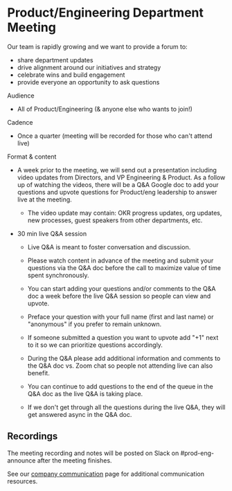 # Product/Engineering Department Meeting

Our team is rapidly growing and we want to provide a forum to:

- share department updates
- drive alignment around our initiatives and strategy
- celebrate wins and build engagement
- provide everyone an opportunity to ask questions

Audience

- All of Product/Engineering (& anyone else who wants to join!)

Cadence

- Once a quarter (meeting will be recorded for those who can't attend live)

Format & content

- A week prior to the meeting, we will send out a presentation including video updates from Directors, and VP Engineering & Product. As a follow up of watching the videos, there will be a Q&A Google doc to add your questions and upvote questions for Product/eng leadership to answer live at the meeting.

  - The video update may contain: OKR progress updates, org updates, new processes, guest speakers from other departments, etc.

- 30 min live Q&A session

  - Live Q&A is meant to foster conversation and discussion.

  - Please watch content in advance of the meeting and submit your questions via the Q&A doc before the call to maximize value of time spent synchronously.

  - You can start adding your questions and/or comments to the Q&A doc a week before the live Q&A session so people can view and upvote.

  - Preface your question with your full name (first and last name) or "anonymous" if you prefer to remain unknown.

  - If someone submitted a question you want to upvote add "+1" next to it so we can prioritize questions accordingly.

  - During the Q&A please add additional information and comments to the Q&A doc vs. Zoom chat so people not attending live can also benefit.

  - You can continue to add questions to the end of the queue in the Q&A doc as the live Q&A is taking place.

  - If we don't get through all the questions during the live Q&A, they will get answered async in the Q&A doc.

## Recordings

The meeting recording and notes will be posted on Slack on #prod-eng-announce after the meeting finishes.

See our [company communication](../../content/communication/index.md) page for additional communication resources.
